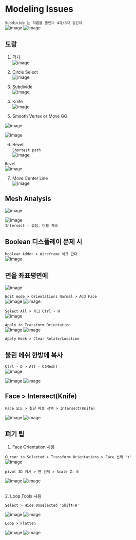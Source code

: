 Modeling Issues 
================

`Subdivide 는 지름을 줄인다 4각/8각 실린더`  
![image](https://user-images.githubusercontent.com/30430227/138055156-98871bae-40b3-42bb-a9e0-6b4e7504d851.png)
![image](https://user-images.githubusercontent.com/30430227/138055385-ac4614b1-4658-4a16-86f1-8ed7717f4a53.png)  



도랑 
-------

1. 격자  
![image](https://user-images.githubusercontent.com/30430227/138047443-b9de505d-d42b-4ee7-b688-154792ca56b2.png)  


2. Circle Select  
![image](https://user-images.githubusercontent.com/30430227/138047543-32547736-7ca2-4587-a78d-45f5fae8894d.png)  


3. Subdivide  
![image](https://user-images.githubusercontent.com/30430227/138047654-2d73f41d-c1b5-48d5-9079-51887ce669fb.png)  



4. Knife  
![image](https://user-images.githubusercontent.com/30430227/138047724-92916e2d-b7b5-4acd-a576-674f2cf0fea2.png)  


5. Smooth Vertex or Move GG   

![image](https://user-images.githubusercontent.com/30430227/138052500-bbd9e116-ea2c-49d0-a252-a6ccfec664f5.png)

![image](https://user-images.githubusercontent.com/30430227/138047809-b894fa33-7d19-43f1-b38c-ed5340d97af8.png)  


6. Bevel  
`Shortest path`  
![image](https://user-images.githubusercontent.com/30430227/138048353-cc0b2599-4df2-4bec-b46f-68b63623142f.png)  

`Bevel`  
![image](https://user-images.githubusercontent.com/30430227/138048727-5005256d-28d8-49b3-9b3f-82018f7fa2c7.png)  

7. Move Center Line  
![image](https://user-images.githubusercontent.com/30430227/138048868-c24550f8-ae3c-4111-806f-ec42f3285adc.png)  


Mesh Analysis  
---------------

![image](https://user-images.githubusercontent.com/30430227/138389189-d291f59b-a003-49aa-a5e9-f39f3c1cd8fb.png)  

![image](https://user-images.githubusercontent.com/30430227/138389168-2d743126-82ee-44d9-8682-f44dfc480247.png)  
`Intersect - 겹침, 더블 체크`  



Boolean 디스플레이 문제 시  
-------------------------
`boolean Addon > Wireframe 체크 끈다`  
![image](https://user-images.githubusercontent.com/30430227/138401403-23e16c2a-4ea6-4c0a-9963-90cc3b458fc7.png)  




면을 좌표평면에 
----------------
![image](https://user-images.githubusercontent.com/30430227/138409740-ccfe595f-34e4-4925-a187-a5fc205ecd3b.png)  


`Edit mode > Orientations Normal > Add Face`  
![image](https://user-images.githubusercontent.com/30430227/138409789-402c1783-fa8d-4e16-9e90-34269d114e32.png)
![image](https://user-images.githubusercontent.com/30430227/138409878-47628f76-a7b9-4d57-ae90-62cf49cf0f1d.png)  


`Select All > 후크 Ctrl - H`  
![image](https://user-images.githubusercontent.com/30430227/138410220-b615e66d-bef9-48c7-835d-27ac333458e6.png)  


`Apply to Transform Orientation`  
![image](https://user-images.githubusercontent.com/30430227/138410654-eba6f30f-74db-4dd3-ba35-40e475d0318e.png)
![image](https://user-images.githubusercontent.com/30430227/138410524-3dd9055c-4fd4-47b2-ab21-89a407d9b856.png)


`Apply Hook > Clear Rotate/Location`  



불린 메쉬 한방에 복사  
--------------------
`Ctrl - D > Alt - C(Mesh)`  
![image](https://user-images.githubusercontent.com/30430227/138414031-005fbb15-65be-400b-82e6-814bb7526c66.png)

![image](https://user-images.githubusercontent.com/30430227/138414086-cd6e7c0a-484a-43a5-9a18-af71f5047ca3.png)
![image](https://user-images.githubusercontent.com/30430227/138414129-4a8b138a-4cc0-4dca-b004-95c1f296b3a6.png)




Face > Intersect(Knife)
------------------------
`Face 모드 > 절단 파트 선택 > Intersect(Knife)`  

![image](https://user-images.githubusercontent.com/30430227/138415128-c5c26b2d-1e25-47c6-ae76-11719316eaf4.png)
![image](https://user-images.githubusercontent.com/30430227/138415177-4b4f0fbe-943d-495a-8b29-f460b92eea2a.png)



펴기 팁 
----------

1. Face Orientation 사용

`Cursor to Selected > Transform Orientations > Face 선택 '+' `  
![image](https://user-images.githubusercontent.com/30430227/138432509-f7a90f27-7a24-4b0c-94a3-2790578aa9e7.png)

`pivot 3D 커서 > 면 선택 > Scale Z: 0`

![image](https://user-images.githubusercontent.com/30430227/138433024-e8f803f1-f13a-4e13-82aa-cb13c415aafb.png)
![image](https://user-images.githubusercontent.com/30430227/138432974-56112ae2-5f88-4688-b722-745670637bc4.png)

<br>
2. Loop Tools 사용

`Select > Hide Unselected 'Shift-H'`  

![image](https://user-images.githubusercontent.com/30430227/138433983-6fc024bc-5f45-4af7-9cdc-b2be2a9bcb1b.png)
![image](https://user-images.githubusercontent.com/30430227/138434099-b93e8350-9524-466a-9989-e745c804b6d8.png)

`Loop > Flatten`

![image](https://user-images.githubusercontent.com/30430227/138434173-85539f88-a5da-4283-9b55-d1db81dec8ee.png)
![image](https://user-images.githubusercontent.com/30430227/138434225-4e1cc275-ec86-456f-b7fd-80fd33553692.png)



